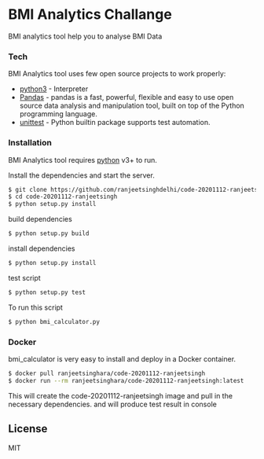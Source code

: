 # BMI Analytics Challange

BMI analytics tool help you to analyse BMI Data

### Tech

BMI Analytics tool uses few open source projects to work properly:

* [python3](https://www.python.org/) - Interpreter
* [Pandas](https://pandas.pydata.org/) - pandas is a fast, powerful, flexible and easy to use open source data analysis and   manipulation tool, built on top of the Python programming language.
* [unittest](https://docs.python.org/3/library/unittest.html) - Python builtin package supports test automation.


### Installation

BMI Analytics tool requires [python](https://www.python.org/) v3+ to run.

Install the dependencies and start the server.

```sh
$ git clone https://github.com/ranjeetsinghdelhi/code-20201112-ranjeetsingh.git
$ cd code-20201112-ranjeetsingh
$ python setup.py install
```

build dependencies

```sh
$ python setup.py build
```

install dependencies

```sh
$ python setup.py install
```

test script

```sh
$ python setup.py test
```

To run this script

```sh
$ python bmi_calculator.py
```

### Docker
bmi_calculator is very easy to install and deploy in a Docker container.

```sh
$ docker pull ranjeetsinghara/code-20201112-ranjeetsingh
$ docker run --rm ranjeetsinghara/code-20201112-ranjeetsingh:latest
```
This will create the code-20201112-ranjeetsingh image and pull in the necessary dependencies. 
and will produce test result in console

License
----

MIT
